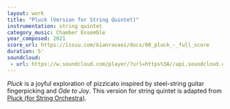 ```yaml
---
layout: work
title: "Pluck (Version for String Quintet)"
instrumentation: string quintet
category_music: Chamber Ensemble
year_composed: 2021
score_url: https://issuu.com/kianravaei/docs/00_pluck_-_full_score
duration: 5'
soundcloud: 
 - url: https://w.soundcloud.com/player/?url=https%3A//api.soundcloud.com/tracks/1324756051&color=%23ff5500&auto_play=false&hide_related=false&show_comments=true&show_user=true&show_reposts=false&show_teaser=true&visual=true
---
```

<i>Pluck</i> is a joyful exploration of pizzicato inspired by steel-string guitar fingerpicking and <i>Ode to Joy</i>. This version for string quintet is adapted from <a href="{{ site.url }}{{ site.baseurl }}/works/pluck/">Pluck (for String Orchestra)</a>.